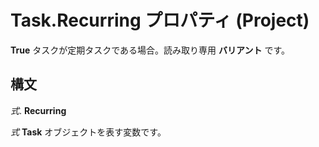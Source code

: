 
# Task.Recurring プロパティ (Project)

 **True** タスクが定期タスクである場合。読み取り専用 **バリアント** です。


## 構文

 _式_. **Recurring**

 _式_ **Task** オブジェクトを表す変数です。

